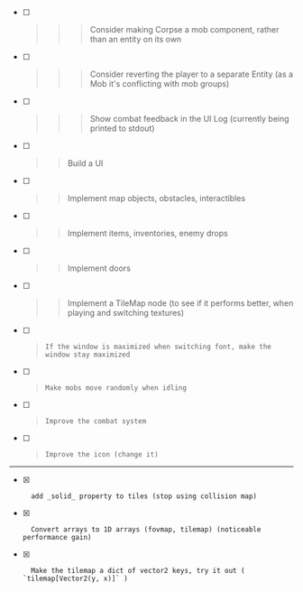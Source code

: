 

- [ ] >>>   Consider making Corpse a mob component, rather than an entity on its own
- [ ] >>>   Consider reverting the player to a separate Entity (as a Mob it's conflicting with mob groups)

- [ ] >>>   Show combat feedback in the UI Log (currently being printed to stdout)
- [ ] >>	Build a UI

- [ ] >>	Implement map objects, obstacles, interactibles
- [ ] >>	Implement items, inventories, enemy drops
- [ ] >>	Implement doors

- [ ] >>	Implement a TileMap node (to see if it performs better, when playing and switching textures)
- [ ] >     If the window is maximized when switching font, make the window stay maximized
- [ ] > 	Make mobs move randomly when idling
- [ ] >		Improve the combat system
- [ ] > 	Improve the icon (change it)

------------------------------------------------------------

- [x] 		add _solid_ property to tiles (stop using collision map)

- [x] 		Convert arrays to 1D arrays (fovmap, tilemap) (noticeable performance gain)
- [x] 		Make the tilemap a dict of vector2 keys, try it out ( `tilemap[Vector2(y, x)]` )